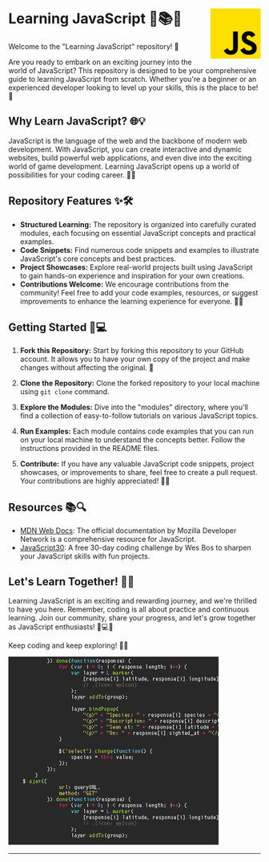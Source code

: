 <h1>Learning JavaScript 🚀📚🌟 <img src="https://github.com/ColossalMonk/Learning-JavaScript/blob/main/assets/javascript-logo.png" alt="Javascript Logo" width="100px" height="100px" align="right"></h1>

Welcome to the "Learning JavaScript" repository! 🎉

Are you ready to embark on an exciting journey into the world of JavaScript? This repository is designed to be your comprehensive guide to learning JavaScript from scratch. Whether you're a beginner or an experienced developer looking to level up your skills, this is the place to be! 🚀

## Why Learn JavaScript? 🌐💡

JavaScript is the language of the web and the backbone of modern web development. With JavaScript, you can create interactive and dynamic websites, build powerful web applications, and even dive into the exciting world of game development. Learning JavaScript opens up a world of possibilities for your coding career. 💼🌈

## Repository Features ✨🛠️

- **Structured Learning:** The repository is organized into carefully curated modules, each focusing on essential JavaScript concepts and practical examples.
- **Code Snippets:** Find numerous code snippets and examples to illustrate JavaScript's core concepts and best practices.
- **Project Showcases:** Explore real-world projects built using JavaScript to gain hands-on experience and inspiration for your own creations.
- **Contributions Welcome:** We encourage contributions from the community! Feel free to add your code examples, resources, or suggest improvements to enhance the learning experience for everyone. 🤝🎁

## Getting Started 🚀💻

1. **Fork this Repository:** Start by forking this repository to your GitHub account. It allows you to have your own copy of the project and make changes without affecting the original. 🍴

2. **Clone the Repository:** Clone the forked repository to your local machine using `git clone` command.

3. **Explore the Modules:** Dive into the "modules" directory, where you'll find a collection of easy-to-follow tutorials on various JavaScript topics.

4. **Run Examples:** Each module contains code examples that you can run on your local machine to understand the concepts better. Follow the instructions provided in the README files.

5. **Contribute:** If you have any valuable JavaScript code snippets, project showcases, or improvements to share, feel free to create a pull request. Your contributions are highly appreciated! 🤗🌟

## Resources 📚🔍

- [MDN Web Docs](https://developer.mozilla.org/en-US/docs/Web/JavaScript): The official documentation by Mozilla Developer Network is a comprehensive resource for JavaScript.
- [JavaScript30](https://javascript30.com/): A free 30-day coding challenge by Wes Bos to sharpen your JavaScript skills with fun projects.

## Let's Learn Together! 🌈🤩

Learning JavaScript is an exciting and rewarding journey, and we're thrilled to have you here. Remember, coding is all about practice and continuous learning. Join our community, share your progress, and let's grow together as JavaScript enthusiasts! 🌱💻👥

Keep coding and keep exploring! 🚀🌟

![JavaScript GIF](https://github.com/ColossalMonk/Learning-JavaScript/blob/main/assets/JS-code.gif)

---
